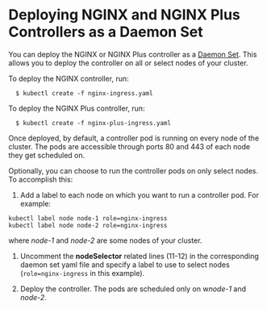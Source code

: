 # Deploying NGINX and NGINX Plus Controllers as a Daemon Set

You can deploy the NGINX or NGINX Plus controller as a [Daemon Set](http://kubernetes.io/docs/admin/daemons/). This allows you to deploy the controller on all or select nodes of your cluster.

To deploy the NGINX controller, run:
```
  $ kubectl create -f nginx-ingress.yaml
```

To deploy the NGINX Plus controller, run:
```
  $ kubectl create -f nginx-plus-ingress.yaml
```

Once deployed, by default, a controller pod is running on every node of the cluster. The pods are accessible through ports 80 and 443 of each node they get scheduled on.

Optionally, you can choose to run the controller pods on only select nodes. To accomplish this:
1. Add a label to each node on which you want to run a controller pod. For example:
  ```
  kubectl label node node-1 role=nginx-ingress
  kubectl label node node-2 role=nginx-ingress
  ```
  where *node-1* and *node-2* are some nodes of your cluster.

1. Uncomment the **nodeSelector** related lines (11-12) in the corresponding daemon set yaml file and specify a label to use to select nodes (`role=nginx-ingress` in this example).

1. Deploy the controller. The pods are scheduled only on w*node-1* and *node-2*.
